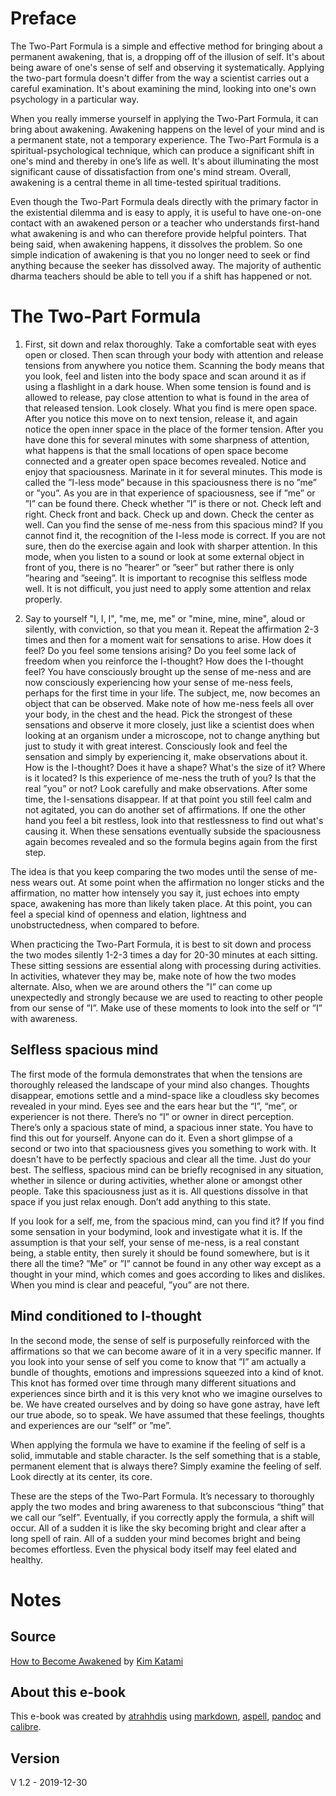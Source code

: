 # Preface

The Two-Part Formula is a simple and effective method for bringing about a permanent awakening, that is, a dropping off of the illusion of self. It's about being aware of one's sense of self and observing it systematically. Applying the two-part formula doesn't differ from the way a scientist carries out a careful examination. It's about examining the mind, looking into one's own psychology in a particular way.

When you really immerse yourself in applying the Two-Part Formula, it can bring about awakening. Awakening happens on the level of your mind and is a permanent state, not a temporary experience. The Two-Part Formula is a spiritual-psychological technique, which can produce a significant shift in one's mind and thereby in one’s life as well. It's about illuminating the most significant cause of dissatisfaction from one's mind stream. Overall, awakening is a central theme in all time-tested spiritual traditions.

Even though the Two-Part Formula deals directly with the primary factor in the existential dilemma and is easy to apply, it is useful to have one-on-one contact with an awakened person or a teacher who understands first-hand what awakening is and who can therefore provide helpful pointers. That being said, when awakening happens, it dissolves the problem. So one simple indication of awakening is that you no longer need to seek or find anything because the seeker has dissolved away. The majority of authentic dharma teachers should be able to tell you if a shift has happened or not.


# The Two-Part Formula

1. First, sit down and relax thoroughly. Take a comfortable seat with eyes open or closed. Then scan through your body with attention and release tensions from anywhere you notice them. Scanning the body means that you look, feel and listen into the body space and scan around it as if using a flashlight in a dark house. When some tension is found and is allowed to release, pay close attention to what is found in the area of that released tension. Look closely. What you find is mere open space. After you notice this move on to next tension, release it, and again notice the open inner space in the place of the former tension. After you have done this for several minutes with some sharpness of attention, what happens is that the small locations of open space become connected and a greater open space becomes revealed. Notice and enjoy that spaciousness. Marinate in it for several minutes. This mode is called the ”I-less mode” because in this spaciousness there is no ”me” or ”you”. As you are in that experience of spaciousness, see if ”me” or ”I” can be found there. Check whether ”I” is there or not. Check left and right. Check front and back. Check up and down. Check the center as well. Can you find the sense of me-ness from this spacious mind? If you cannot find it, the recognition of the I-less mode is correct. If you are not sure, then do the exercise again and look with sharper attention. In this mode, when you listen to a sound or look at some external object in front of you, there is no ”hearer” or ”seer” but rather there is only ”hearing and ”seeing”. It is important to recognise this selfless mode well. It is not difficult, you just need to apply some attention and relax properly.

2. Say to yourself "I, I, I", "me, me, me" or "mine, mine, mine", aloud or silently, with conviction, so that you mean it. Repeat the affirmation 2-3 times and then for a moment wait for sensations to arise. How does it feel? Do you feel some tensions arising? Do you feel some lack of freedom when you reinforce the I-thought? How does the I-thought feel? You have consciously brought up the sense of me-ness and are now consciously experiencing how your sense of me-ness feels, perhaps for the first time in your life. The subject, me, now becomes an object that can be observed. Make note of how me-ness feels all over your body, in the chest and the head. Pick the strongest of these sensations and observe it more closely, just like a scientist does when looking at an organism under a microscope, not to change anything but just to study it with great interest. Consciously look and feel the sensation and simply by experiencing it, make observations about it. How is the I-thought? Does it have a shape? What's the size of it? Where is it located? Is this experience of me-ness the truth of you? Is that the real ”you” or not? Look carefully and make observations. After some time, the I-sensations disappear. If at that point you still feel calm and not agitated, you can do another set of affirmations. If one the other hand you feel a bit restless, look into that restlessness to find out what's causing it. When these sensations eventually subside the spaciousness again becomes revealed and so the formula begins again from the first step. 

The idea is that you keep comparing the two modes until the sense of me-ness wears out. At some point when the affirmation no longer sticks and the affirmation, no matter how intensely you say it, just echoes into empty space, awakening has more than likely taken place. At this point, you can feel a special kind of openness and elation, lightness and unobstructedness, when compared to before.

When practicing the Two-Part Formula, it is best to sit down and process the two modes silently 1-2-3 times a day for 20-30 minutes at each sitting. These sitting sessions are essential along with processing during activities. In activities, whatever they may be, make note of how the two modes alternate. Also, when we are around others the ”I” can come up unexpectedly and strongly because we are used to reacting to other people from our sense of ”I”. Make use of these moments to look into the self or ”I” with awareness.

## Selfless spacious mind

The first mode of the formula demonstrates that when the tensions are thoroughly released the landscape of your mind also changes. Thoughts disappear, emotions settle and a mind-space like a cloudless sky becomes revealed in your mind. Eyes see and the ears hear but the “I”, “me”, or experiencer is not there. There’s no “I” or owner in direct perception. There’s only a spacious state of mind, a spacious inner state. You have to find this out for yourself. Anyone can do it. Even a short glimpse of a second or two into that spaciousness gives you something to work with. It doesn't have to be perfectly spacious and clear all the time. Just do your best. The selfless, spacious mind can be briefly recognised in any situation, whether in silence or during activities, whether alone or amongst other people. Take this spaciousness just as it is. All questions dissolve in that space if you just relax enough. Don’t add anything to this state.

If you look for a self, me, from the spacious mind, can you find it? If you find some sensation in your bodymind, look and investigate what it is. If the assumption is that your self, your sense of me-ness, is a real constant being, a stable entity, then surely it should be found somewhere, but is it there all the time? ”Me” or ”I” cannot be found in any other way except as a thought in your mind, which comes and goes according to likes and dislikes. When you mind is clear and peaceful, ”you” are not there.

## Mind conditioned to I-thought

In the second mode, the sense of self is purposefully reinforced with the affirmations so that we can become aware of it in a very specific manner. If you look into your sense of self you come to know that ”I” am actually a bundle of thoughts, emotions and impressions squeezed into a kind of knot. This knot has formed over time through many different situations and experiences since birth and it is this very knot who we imagine ourselves to be. We have created ourselves and by doing so have gone astray, have left our true abode, so to speak. We have assumed that these feelings, thoughts and experiences are our “self” or ”me”.

When applying the formula we have to examine if the feeling of self is a solid, immutable and stable character. Is the self something that is a stable, permanent element that is always there? Simply examine the feeling of self. Look directly at its center, its core.

These are the steps of the Two-Part Formula. It’s necessary to thoroughly apply the two modes and bring awareness to that subconscious “thing” that we call our ”self”. Eventually, if you correctly apply the formula, a shift will occur. All of a sudden it is like the sky becoming bright and clear after a long spell of rain. All of a sudden your mind becomes bright and being becomes effortless. Even the physical body itself may feel elated and healthy. 


# Notes

## Source 

[How to Become Awakened](https://www.openheart.fi/113) by [Kim Katami](https://www.openheart.fi/33)

## About this e-book

This e-book was created by [atrahhdis](https://github.com/atrahhdis) using [markdown](https://en.wikipedia.org/wiki/Markdown), [aspell](http://aspell.net/), [pandoc](https://pandoc.org/) and [calibre](https://calibre-ebook.com/).

## Version

V 1.2 - 2019-12-30
